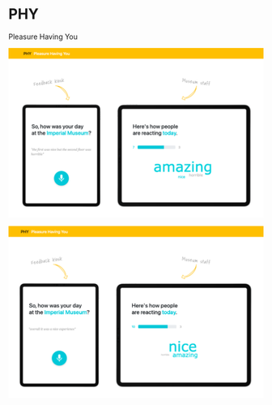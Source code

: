 # PHY
Pleasure Having You

![Image 1](https://github.com/shubhamk008/PHY/blob/main/Photos/1.png)

![Image 2](https://github.com/shubhamk008/PHY/blob/main/Photos/2.png)
